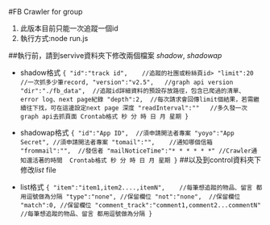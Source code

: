 #FB Crawler for group
1. 此版本目前只能一次追蹤一個id
2. 執行方式:node run.js

##執行前，請到servive資料夾下修改兩個檔案 *shadow*, *shadowap*

- shadow格式
``
{
    "id":"track id",    //追蹤的社團或粉絲頁id>
    "limit":20  //一次抓多少筆record,
    "version":"v2.5",   //graph api version
    "dir":"./fb_data",  //追蹤id詳細資料的預設存放路徑，包含已爬過的清單、error log、next page紀錄
    "depth":2,  //每次請求會回傳limit個結果，若需繼續往下找，可在這邊設定next page 深度
    "readInterval":""   //多久發一次graph api去抓頁面 Crontab格式 秒 分 時 日 月 星期
}
``
- shadowap格式
``
{
    "id":"App ID",  //須申請開法者專案
    "yoyo":"App Secret", //須申請開法者專案
    "tomail":"",    //通知哪個信箱
    "frommail":"",  //發信者
    "mailNoticeTime":"* * * * * *" //Crawler通知還活著的時間  Crontab格式 秒 分 時 日 月 星期
}
``
##以及到control資料夾下修改*list* file

- list格式
``
{
    "item":"item1,item2....,itemN",    //每筆想追蹤的物品、留言 都用逗號做為分隔
    "type":"none", //保留欄位
    "not":"none",  //保留欄位
    "match":0, //保留欄位
    "comment_track":"comment1,comment2...commentN" //每筆想追蹤的物品、留言 都用逗號做為分隔
}
``
